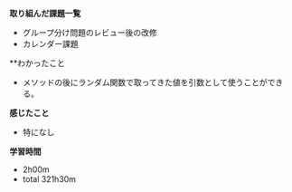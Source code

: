 **取り組んだ課題一覧**
* グループ分け問題のレビュー後の改修
* カレンダー課題

**わかったこと
* メソッドの後にランダム関数で取ってきた値を引数として使うことができる。

**感じたこと**
* 特になし

**学習時間**
* 2h00m
 * total 321h30m

